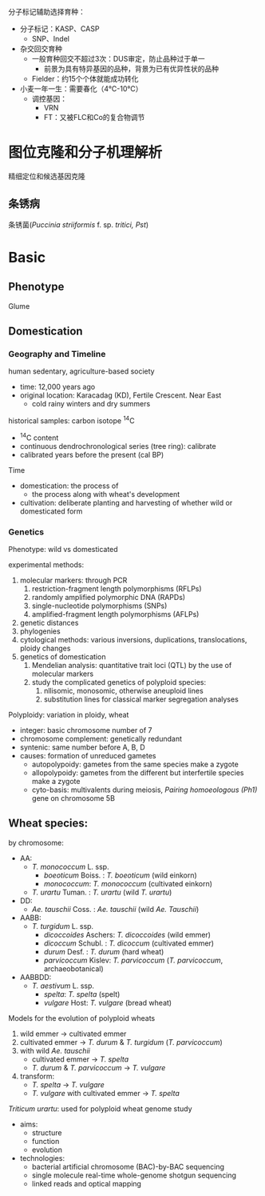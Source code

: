 分子标记辅助选择育种：
- 分子标记：KASP、CASP
	- SNP、Indel
- 杂交回交育种
	- 一般育种回交不超过3次：DUS审定，防止品种过于单一
		- 前景为具有特异基因的品种，背景为已有优异性状的品种
	- Fielder：约15个个体就能成功转化
- 小麦一年一生：需要春化（4℃-10℃）
	- 调控基因：
		- VRN
		- FT：又被FLC和Co的复合物调节

# 图位克隆和分子机理解析

精细定位和候选基因克隆

## 条锈病

条锈菌(*Puccinia striiformis* f. sp. *tritici, Pst*)

# Basic

## Phenotype

Glume

## Domestication
### Geography and Timeline

human sedentary, agriculture-based society
 - time: 12,000 years ago
 - original location: Karacadag (KD), Fertile Crescent. Near East
	 - cold rainy winters and dry summers

historical samples: carbon isotope <sup>14</sup>C
 - <sup>14</sup>C content
 - continuous dendrochronological series (tree ring): calibrate
 - calibrated years before the present (cal BP)

Time
- domestication: the process of 
	- the process along with wheat's development
- cultivation: deliberate planting and harvesting of whether wild or domesticated form

### Genetics

Phenotype: wild vs domesticated

experimental methods:
 1. molecular markers: through PCR
	 1. restriction-fragment length polymorphisms (RFLPs)
	 2. randomly amplified polymorphic DNA (RAPDs)
	 3. single-nucleotide polymorphisms (SNPs)
	 4. amplified-fragment length polymorphisms (AFLPs)
 2. genetic distances
 3. phylogenies
 4. cytological methods: various inversions, duplications, translocations, ploidy changes
 5. genetics of domestication
	 1. Mendelian analysis: quantitative trait loci (QTL) by the use of molecular markers
	 2. study the complicated genetics of polyploid species: 
		 1. nllisomic, monosomic, otherwise aneuploid lines
		 2. substitution lines for classical marker segregation analyses

Polyploidy: variation in ploidy, wheat
 - integer: basic chromosome number of 7
 - chromosome complement: genetically redundant
 - syntenic: same number before A, B, D
 - causes: formation of unreduced gametes
	 - autopolypoidy: gametes from the same species make a zygote
	 - allopolypoidy: gametes from the different but interfertile species make a zygote
	 - cyto-basis: multivalents during meiosis, *Pairing homoeologous (Ph1)* gene on chromosome 5B

## Wheat species:

by chromosome:
 - AA:
	 - *T. monococcum* L. ssp.
		 - *boeoticum* Boiss. : *T. boeoticum* (wild einkorn)
		 - *monococcum*: *T. monococcum* (cultivated einkorn)
	 - *T. urartu* Tuman. : *T. urartu* (wild *T. urartu*)
 - DD:
	 - *Ae. tauschii* Coss. : *Ae. tauschii* (wild *Ae. Tauschii*)
 - AABB:
	 - *T. turgidum* L. ssp.
		 - *dicoccoides* Aschers: *T. dicoccoides* (wild emmer)
		 - *dicoccum* Schubl. : *T. dicoccum* (cultivated emmer)
		 - *durum* Desf. : *T. durum* (hard wheat)
		 - *parvicoccum* Kislev: *T. parvicoccum* (*T. parvicoccum*, archaeobotanical)
 - AABBDD:
	 - *T. aestivum* L. ssp. 
		 - *spelta*: *T. spelta* (spelt)
		 - *vulgare* Host: *T. vulgare* (bread wheat)

Models for the evolution of polyploid wheats
 1. wild emmer -> cultivated emmer
 2. cultivated emmer -> *T. durum* & *T. turgidum* (*T. parvicoccum*)
 3. with wild *Ae. tauschii*
	 - cultivated emmer -> *T. spelta*
	 - *T. durum* & *T. parvicoccum* -> *T. vulgare*
 4. transform:
	 - *T. spelta* -> *T. vulgare*
	 - *T. vulgare* with cultivated emmer -> *T. spelta*

*Triticum urartu*: used for polyploid wheat genome study
 - aims:
	 - structure
	 - function
	 - evolution
 - technologies:
	 - bacterial artificial chromosome (BAC)-by-BAC sequencing
	 - single molecule real-time whole-genome shotgun sequencing
	 - linked reads and optical mapping